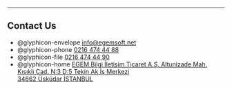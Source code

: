 - - -
## Contact Us

- @glyphicon-envelope [info@egemsoft.net](mailto:info@egemsoft.net)
- @glyphicon-phone [0216 474 44 88](tel:02164744488)
- @glyphicon-file [0216 474 44 90](tel:02164744490)
- @glyphicon-home [EGEM Bilgi İletişim Ticaret A.Ş.
  Altunizade Mah. Kısıklı Cad. N:3 D:5 Tekin Ak İş Merkezi  
  34662 Üsküdar İSTANBUL](https://www.google.com/maps/place/K%C4%B1s%C4%B1kl%C4%B1+Cd+No:3/@41.0237096,29.037486,17z/data=!4m2!3m1!1s0x14cab7fb25b13d0b:0x17dddcf46745dbcb)
